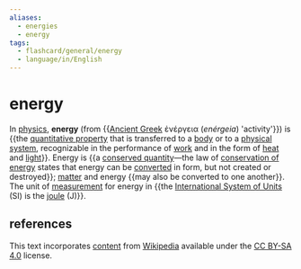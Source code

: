 ```yaml
---
aliases:
  - energies
  - energy
tags:
  - flashcard/general/energy
  - language/in/English
---
```


# energy

In [physics](physics.md), __energy__ (from {{[Ancient Greek](Ancient%20Greek.md) ἐνέργεια (_enérgeia_) 'activity'}}) is {{the [quantitative property](physical%20property.md) that is transferred to a [body](physical%20object.md) or to a [physical system](physical%20system.md), recognizable in the performance of [work](work%20(physics).md) and in the form of [heat](heat.md) and [light](light.md)}}. Energy is {{a [conserved quantity](conservation%20law.md)—the law of [conservation of energy](conservation%20of%20energy.md) states that energy can be [converted](energy%20transformation.md) in form, but not created or destroyed}}; [matter](matter.md) and energy {{may also be converted to one another}}. The unit of [measurement](measurement.md) for energy in {{the [International System of Units](International%20System%20of%20Units.md) (SI) is the [joule](joule.md) (J)}}. <!--SR:!2024-09-18,48,290!2024-09-22,52,310!2024-08-05,17,290!2024-08-02,14,290!2024-09-15,45,290-->

## references

This text incorporates [content](https://en.wikipedia.org/wiki/energy) from [Wikipedia](Wikipedia.md) available under the [CC BY-SA 4.0](https://creativecommons.org/licenses/by-sa/4.0/) license.
